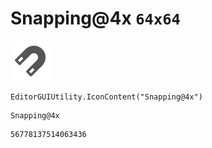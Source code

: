 # Snapping@4x `64x64`
<img src="/img/Snapping@4x.png" width=64 height=64>

``` CSharp
EditorGUIUtility.IconContent("Snapping@4x")
```
```
Snapping@4x
```
```
56778137514063436
```
